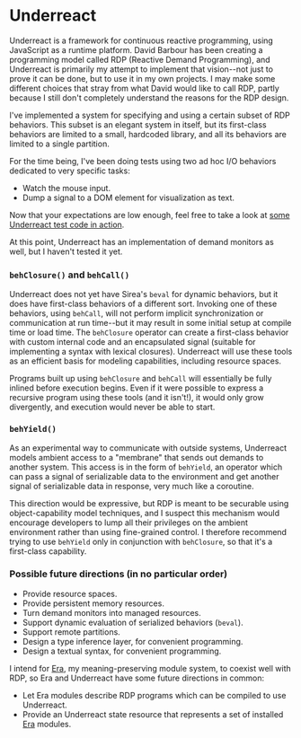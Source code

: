 Underreact
==========

Underreact is a framework for continuous reactive programming, using
JavaScript as a runtime platform. David Barbour has been creating a
programming model called RDP (Reactive Demand Programming), and
Underreact is primarily my attempt to implement that vision--not just
to prove it can be done, but to use it in my own projects. I may make
some different choices that stray from what David would like to call
RDP, partly because I still don't completely understand the reasons
for the RDP design.

I've implemented a system for specifying and using a certain subset of
RDP behaviors. This subset is an elegant system in itself, but its
first-class behaviors are limited to a small, hardcoded library, and
all its behaviors are limited to a single partition.

For the time being, I've been doing tests using two ad hoc I/O
behaviors dedicated to very specific tasks:

* Watch the mouse input.
* Dump a signal to a DOM element for visualization as text.

Now that your expectations are low enough, feel free to take a look at
[some Underreact test code in
action](http://rocketnia.github.io/underreact/test/tests.html).

At this point, Underreact has an implementation of demand monitors as
well, but I haven't tested it yet.

### `behClosure()` and `behCall()`

Underreact does not yet have Sirea's `beval` for dynamic behaviors,
but it does have first-class behaviors of a different sort. Invoking
one of these behaviors, using `behCall`, will not perform implicit
synchronization or communication at run time--but it may result in
some initial setup at compile time or load time. The `behClosure`
operator can create a first-class behavior with custom internal code
and an encapsulated signal (suitable for implementing a syntax with
lexical closures). Underreact will use these tools as an efficient
basis for modeling capabilities, including resource spaces.

Programs built up using `behClosure` and `behCall` will essentially be
fully inlined before execution begins. Even if it were possible to
express a recursive program using these tools (and it isn't!), it
would only grow divergently, and execution would never be able to
start.

### `behYield()`

As an experimental way to communicate with outside systems, Underreact
models ambient access to a "membrane" that sends out demands to
another system. This access is in the form of `behYield`, an operator
which can pass a signal of serializable data to the environment and
get another signal of serializable data in response, very much like a
coroutine.

This direction would be expressive, but RDP is meant to be securable
using object-capability model techniques, and I suspect this mechanism
would encourage developers to lump all their privileges on the ambient
environment rather than using fine-grained control. I therefore
recommend trying to use `behYield` only in conjunction with
`behClosure`, so that it's a first-class capability.

### Possible future directions (in no particular order)

* Provide resource spaces.
* Provide persistent memory resources.
* Turn demand monitors into managed resources.
* Support dynamic evaluation of serialized behaviors (`beval`).
* Support remote partitions.
* Design a type inference layer, for convenient programming.
* Design a textual syntax, for convenient programming.

I intend for [Era](https://github.com/rocketnia/era), my
meaning-preserving module system, to coexist well with RDP, so Era and
Underreact have some future directions in common:

* Let Era modules describe RDP programs which can be compiled to use
  Underreact.
* Provide an Underreact state resource that represents a set of
  installed [Era](https://github.com/rocketnia/era) modules.
